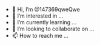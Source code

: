 - 👋 Hi, I’m @147369qweQwe
- 👀 I’m interested in ...
- 🌱 I’m currently learning ...
- 💞️ I’m looking to collaborate on ...
- 📫 How to reach me ...

<!---
147369qweQwe/147369qweQwe is a ✨ special ✨ repository because its `README.md` (this file) appears on your GitHub profile.
You can click the Preview link to take a look at your changes.
--->
